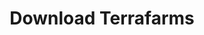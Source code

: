 ---
title: "Download Terrafarms"

banner:
  google: /images/Google-Play-Logo.png
  title: Download Terrafarms sekarang
  content: Download Terrafarms sekarang dan dapatkan akses ke fitur-fitur inovatif dan solusi cerdas dalam pertanian. Dengan Terrafarms, Anda dapat memaksimalkan produktivitas pertanian, mengoptimalkan penggunaan sumber daya, dan meningkatkan efisiensi operasional. Nikmati kemudahan dan kepraktisan teknologi pertanian terkini di genggaman tangan Anda. Segera unduh Terrafarms sekarang dan ikuti revolusi pertanian yang cerdas dan berkelanjutan.
  image: /images/banner-art.jpg
  button:
    label: "Download Terrafarms di"
    link: "/download"
    enable: true
---